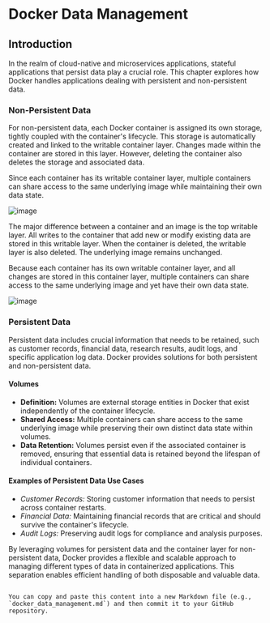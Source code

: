
# Docker Data Management

## Introduction

In the realm of cloud-native and microservices applications, stateful applications that persist data play a crucial role. This chapter explores how Docker handles applications dealing with persistent and non-persistent data.

### Non-Persistent Data

For non-persistent data, each Docker container is assigned its own storage, tightly coupled with the container's lifecycle. This storage is automatically created and linked to the writable container layer. Changes made within the container are stored in this layer. However, deleting the container also deletes the storage and associated data.

Since each container has its writable container layer, multiple containers can share access to the same underlying image while maintaining their own data state.

![image](https://github.com/chrahul/DockerDeppDiveNew/assets/14847377/ae426877-c839-4288-b158-4f6565e928f1)


The major difference between a container and an image is the top writable layer. All writes to the container that add new or modify existing data are stored in this writable layer. When the container is deleted, the writable layer is also deleted. The underlying image remains unchanged.

Because each container has its own writable container layer, and all changes are stored in this container layer, multiple containers can share access to the same underlying image and yet have their own data state.

![image](https://github.com/chrahul/DockerDeppDiveNew/assets/14847377/016e2185-ba0c-45ab-9626-925332a6ae75)



### Persistent Data

Persistent data includes crucial information that needs to be retained, such as customer records, financial data, research results, audit logs, and specific application log data. Docker provides solutions for both persistent and non-persistent data.

#### Volumes

- **Definition:** Volumes are external storage entities in Docker that exist independently of the container lifecycle.
- **Shared Access:** Multiple containers can share access to the same underlying image while preserving their own distinct data state within volumes.
- **Data Retention:** Volumes persist even if the associated container is removed, ensuring that essential data is retained beyond the lifespan of individual containers.

#### Examples of Persistent Data Use Cases

- *Customer Records:* Storing customer information that needs to persist across container restarts.
- *Financial Data:* Maintaining financial records that are critical and should survive the container's lifecycle.
- *Audit Logs:* Preserving audit logs for compliance and analysis purposes.

By leveraging volumes for persistent data and the container layer for non-persistent data, Docker provides a flexible and scalable approach to managing different types of data in containerized applications. This separation enables efficient handling of both disposable and valuable data.

```

You can copy and paste this content into a new Markdown file (e.g., `docker_data_management.md`) and then commit it to your GitHub repository.
